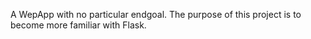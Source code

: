 A WepApp with no particular endgoal. The purpose of this project is to become more familiar with Flask.